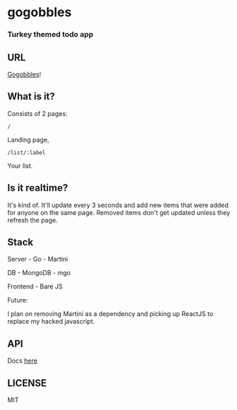 # gogobbles
### Turkey themed todo app

## URL

[Gogobbles](http://gogobbles.com/api)!

## What is it?

Consists of 2 pages:

    /

Landing page,

    /list/:label

Your list.

## Is it realtime?

It's kind of. It'll update every 3 seconds and add new items that were added for
anyone on the same page. Removed items don't get updated unless they refresh the
page.

## Stack

Server - Go - Martini

DB - MongoDB - mgo

Frontend - Bare JS

Future:

I plan on removing Martini as a dependency and picking up ReactJS to replace my
hacked javascript.

## API

Docs [here](http://gogobbles.com/api)

## LICENSE

MIT
